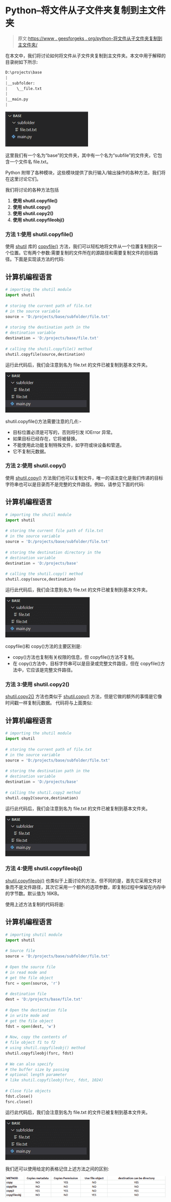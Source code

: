 # Python–将文件从子文件夹复制到主文件夹

> 原文:[https://www . geesforgeks . org/python-将文件从子文件夹复制到主文件夹/](https://www.geeksforgeeks.org/python-copy-files-from-subfolders-to-the-main-folder/)

在本文中，我们将讨论如何将文件从子文件夹复制到主文件夹。本文中用于解释的目录树如下所示:

```py
D:\projects\base
|
|__subfolder:
|    \__file.txt
|      
|__main.py
| 
```

![](img/f201069f6decde223ec13bc631b30004.png)

这里我们有一个名为“base”的文件夹，其中有一个名为“subfile”的文件夹，它包含一个文件名 file.txt。

Python 附带了各种模块，这些模块提供了执行输入/输出操作的各种方法，我们将在这里讨论它们。

我们将讨论的各种方法包括

1.  **使用 shutil.copyfile()**
2.  **使用 shutil.copy()**
3.  **使用 shutil.copy2()**
4.  **使用 shutil.copyfileobj()**

### 方法 1:使用 shutil.copyfile()

使用 [shutil](https://www.geeksforgeeks.org/shutil-module-in-python/) 库的 [copyfile()](https://www.geeksforgeeks.org/python-shutil-copyfile-method/) 方法，我们可以轻松地将文件从一个位置复制到另一个位置。它有两个参数:需要复制的文件所在的源路径和需要复制文件的目标路径。下面是实现该方法的代码:

## 计算机编程语言

```py
# importing the shutil module
import shutil

# storing the current path of file.txt
# in the source variable
source = 'D:/projects/base/subfolder/file.txt'

# storing the destination path in the
# destination variable
destination = 'D:/projects/base/file.txt'

# calling the shutil.copyfile() method
shutil.copyfile(source,destination)
```

运行此代码后，我们会注意到名为 file.txt 的文件已被复制到基本文件夹。

![](img/f08bb658ca2766bf828249e4bb5c7e55.png)

shutil.copyfile()方法需要注意的几点:-

*   目标位置必须是可写的，否则将引发 IOError 异常。
*   如果目标已经存在，它将被替换。
*   不能使用此功能复制特殊文件，如字符或块设备和管道。
*   它不复制元数据。

### 方法 2:使用 shutil.copy()

使用 [shutil.copy()](https://www.geeksforgeeks.org/python-shutil-copy-method/) 方法我们也可以复制文件，唯一的语法变化是我们传递的目标字符串也可以是目录而不是完整的文件路径。例如，请参见下面的代码:

## 计算机编程语言

```py
# importing the shutil module
import shutil

# storing the current file path of file.txt
# in the source variable
source = 'D:/projects/base/subfolder/file.txt'

# storing the destination directory in the
# destination variable
destination = 'D:/projects/base'

# calling the shutil.copy() method
shutil.copy(source,destination)
```

运行此代码后，我们会注意到名为 file.txt 的文件已被复制到基本文件夹。

![](img/f08bb658ca2766bf828249e4bb5c7e55.png)

copyfile()和 copy()方法的主要区别是:

*   copy()方法也复制有关权限的信息，但 copyfile()方法不复制。
*   在 copy()方法中，目标字符串可以是目录或完整文件路径，但在 copyfile()方法中，它应该是完整文件路径。

### 方法 3:使用 shutil.copy2()

[shutil.copy2()](https://www.geeksforgeeks.org/python-shutil-copy2-method/) 方法也类似于 [shutil.copy()](https://www.geeksforgeeks.org/python-shutil-copy-method/) 方法，但是它做的额外的事情是它像时间戳一样复制元数据。
代码将与上面类似:

## 计算机编程语言

```py
# importing the shutil module
import shutil

# storing the current path of file.txt
# in the source variable
source = 'D:/projects/base/subfolder/file.txt'

# storing the destination path in the
# destination variable
destination = 'D:/projects/base'

# calling the shutil.copy2 method
shutil.copy2(source,destination)
```

运行此代码后，我们会注意到名为 file.txt 的文件已被复制到基本文件夹。

![](img/f08bb658ca2766bf828249e4bb5c7e55.png)

### 方法 4:使用 shutil.copyfileobj()

[shutil.copyfileobj()](https://www.geeksforgeeks.org/python-shutil-copyfileobj-method/) 也类似于上面讨论的方法，但不同的是，首先它采用文件对象而不是文件路径，其次它采用一个额外的选项参数，即复制过程中保留在内存中的字节数。默认值为 16KB。

使用上述方法复制的代码将是:

## 计算机编程语言

```py
# importing shutil module
import shutil

# Source file
source = 'D:/projects/base/subfolder/file.txt'

# Open the source file
# in read mode and
# get the file object
fsrc = open(source, 'r')

# destination file
dest = 'D:/projects/base/file.txt'

# Open the destination file
# in write mode and
# get the file object
fdst = open(dest, 'w')

# Now, copy the contents of
# file object f1 to f2
# using shutil.copyfileobj() method
shutil.copyfileobj(fsrc, fdst)

# We can also specify
# the buffer size by passing
# optional length parameter
# like shutil.copyfileobj(fsrc, fdst, 1024)

# Close file objects
fdst.close()
fsrc.close()
```

运行此代码后，我们会注意到名为 file.txt 的文件已被复制到基本文件夹。

![](img/f08bb658ca2766bf828249e4bb5c7e55.png)

我们还可以使用给定的表格记住上述方法之间的区别:

![](img/39278405bf5fa72158f45f581b5231b0.png)